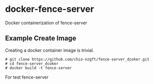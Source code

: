 # docker-fence-server
Docker containerization of fence-server

## Example Create Image

Creating a docker container image is trivial. 

```
# git clone https://github.com/chio-nzgft/fence-server_dcoker.git
# cd fence-server_dcoker
# docker build -t fence-server

```

For test fence-server
